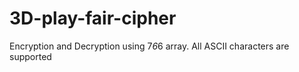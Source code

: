 # 3D-play-fair-cipher
Encryption and Decryption using 7*6*6 array. All ASCII characters are supported
